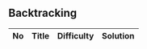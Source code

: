 ## Backtracking

|  No   |   Title    |            Difficulty             |                     Solution                      |
| :---: | :--------: | :-------------------------------: | :-----------------------------------------------: |
